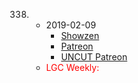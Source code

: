 338. 
     * 2019-02-09
        * [Showzen]()
        * [Patreon]()
        * [UNCUT Patreon]()
     * <span style=color:red>LGC Weekly:</span> 
